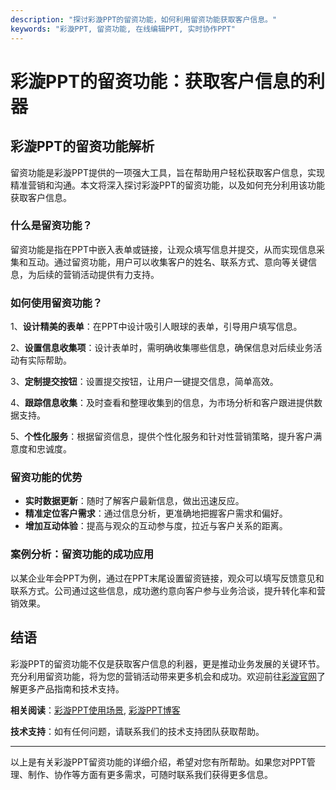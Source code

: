 ```yaml
---
description: "探讨彩漩PPT的留资功能，如何利用留资功能获取客户信息。"
keywords: "彩漩PPT, 留资功能, 在线编辑PPT, 实时协作PPT"
---
```

# 彩漩PPT的留资功能：获取客户信息的利器

## 彩漩PPT的留资功能解析

留资功能是彩漩PPT提供的一项强大工具，旨在帮助用户轻松获取客户信息，实现精准营销和沟通。本文将深入探讨彩漩PPT的留资功能，以及如何充分利用该功能获取客户信息。

### 什么是留资功能？

留资功能是指在PPT中嵌入表单或链接，让观众填写信息并提交，从而实现信息采集和互动。通过留资功能，用户可以收集客户的姓名、联系方式、意向等关键信息，为后续的营销活动提供有力支持。

### 如何使用留资功能？

1、**设计精美的表单**：在PPT中设计吸引人眼球的表单，引导用户填写信息。

2、**设置信息收集项**：设计表单时，需明确收集哪些信息，确保信息对后续业务活动有实际帮助。

3、**定制提交按钮**：设置提交按钮，让用户一键提交信息，简单高效。

4、**跟踪信息收集**：及时查看和整理收集到的信息，为市场分析和客户跟进提供数据支持。

5、**个性化服务**：根据留资信息，提供个性化服务和针对性营销策略，提升客户满意度和忠诚度。

### 留资功能的优势

- **实时数据更新**：随时了解客户最新信息，做出迅速反应。
- **精准定位客户需求**：通过信息分析，更准确地把握客户需求和偏好。
- **增加互动体验**：提高与观众的互动参与度，拉近与客户关系的距离。

### 案例分析：留资功能的成功应用

以某企业年会PPT为例，通过在PPT末尾设置留资链接，观众可以填写反馈意见和联系方式。公司通过这些信息，成功邀约意向客户参与业务洽谈，提升转化率和营销效果。

## 结语

彩漩PPT的留资功能不仅是获取客户信息的利器，更是推动业务发展的关键环节。充分利用留资功能，将为您的营销活动带来更多机会和成功。欢迎前往[彩漩官网](https://caixuan.cc)了解更多产品指南和技术支持。

**相关阅读**：[彩漩PPT使用场景](https://caixuan.cc/use-cases), [彩漩PPT博客](https://caixuan.cc/blog)

**技术支持**：如有任何问题，请联系我们的技术支持团队获取帮助。

--- 

以上是有关彩漩PPT留资功能的详细介绍，希望对您有所帮助。如果您对PPT管理、制作、协作等方面有更多需求，可随时联系我们获得更多信息。
